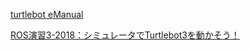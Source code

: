 
[turtlebot eManual](https://emanual.robotis.com/docs/en/platform/turtlebot3/quick-start/#pc-setup)

[ROS演習3-2018：シミュレータでTurtlebot3を動かそう！](https://demura.net/education/lecture/15249.html)
